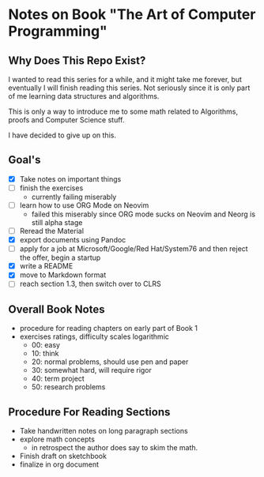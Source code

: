# Notes on Book "The Art of Computer Programming"

## Why Does This Repo Exist?

I wanted to read this series for a while, and it might take me forever,
but eventually I will finish reading this series. Not seriously since
it is only part of me learning data structures and algorithms.

This is only a way to introduce me to some math related to Algorithms,
proofs and Computer Science stuff.

I have decided to give up on this.

## Goal's

- [x] Take notes on important things
- [ ] finish the exercises
  - currently failing miserably
- [ ] learn how to use ORG Mode on Neovim
  - failed this miserably since ORG mode sucks on Neovim
    and Neorg is still alpha stage
- [ ] Reread the Material
- [x] export documents using Pandoc
- [ ] apply for a job at Microsoft/Google/Red Hat/System76 and then reject the offer, begin a startup
- [x] write a README
- [x] move to Markdown format
- [ ] reach section 1.3, then switch over to CLRS

## Overall Book Notes

- procedure for reading chapters on early part of Book 1
- exercises ratings, difficulty scales logarithmic
  - 00: easy
  - 10: think
  - 20: normal problems, should use pen and paper
  - 30: somewhat hard, will require rigor
  - 40: term project
  - 50: research problems

## Procedure For Reading Sections

- Take handwritten notes on long paragraph sections
- explore math concepts
  - in retrospect the author does say to skim the math.
- Finish draft on sketchbook
- finalize in org document
